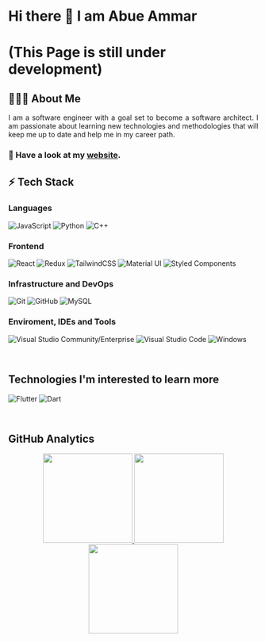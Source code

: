 # Hi there 👋 I am Abue Ammar

# (This Page is still under development)



## 👨🏻‍💻 About Me 

<p align="justify">I am a software engineer with a goal set to become a software architect. I am passionate about learning new technologies and methodologies that will keep me up to date and  help me in my career path.</p>

### 🔭 Have a look at my [website](https://abdarker.github.io).


## ⚡ Tech Stack

### Languages
  ![JavaScript](https://img.shields.io/badge/JavaScript-F7DF1E?style=for-the-badge&logo=javascript&logoColor=black)
  ![Python](https://img.shields.io/badge/-Python-000?style=for-the-badge&logo=python)
  ![C++](https://img.shields.io/badge/c++-%2300599C.svg?style=for-the-badge&logo=c%2B%2B&logoColor=white)
  
### Frontend
 ![React](https://img.shields.io/badge/react-%2320232a.svg?style=for-the-badge&logo=react&logoColor=%2361DAFB)
 ![Redux](https://img.shields.io/badge/redux-%23593d88.svg?style=for-the-badge&logo=redux&logoColor=white)
 ![TailwindCSS](https://img.shields.io/badge/tailwindcss-%2338B2AC.svg?style=for-the-badge&logo=tailwind-css&logoColor=white)
 ![Material UI](https://img.shields.io/badge/Material%20UI-007FFF?style=for-the-badge&logo=mui&logoColor=white)
 ![Styled Components](https://img.shields.io/badge/styled--components-DB7093.svg?style=for-the-badge&logo=styled-components&logoColor=white)
   
### Infrastructure and DevOps
  ![Git](https://img.shields.io/badge/-Git-333333?style=for-the-badge&logo=git)
  ![GitHub](https://img.shields.io/badge/-GitHub-333333?style=for-the-badge&logo=github)
  ![MySQL](https://img.shields.io/badge/-MySQL-333333?style=for-the-badge&logo=mysql)
  

### Enviroment, IDEs and Tools
  ![Visual Studio Community/Enterprise](https://img.shields.io/badge/-Visual%20Studio-333333?style=for-the-badge&logo=visual-studio-code&logoColor=7e10cc)
  ![Visual Studio Code](https://img.shields.io/badge/-Visual%20Studio%20Code-333333?style=for-the-badge&logo=visual-studio-code&logoColor=007ACC)
  ![Windows](https://img.shields.io/badge/-Windows%2011-333333?style=for-the-badge&logo=windows)

</br>

## Technologies I'm interested to learn more 

  ![Flutter](https://img.shields.io/badge/-Flutter-333333?style=for-the-badge&logo=flutter&logoColor=42bff5)
  ![Dart](https://img.shields.io/badge/-Dart-333333?style=for-the-badge&logo=dart&logoColor=42bff5)
 
</br>

## GitHub Analytics 

<p align="center">
<a href="https://github.com/abdarker">
  <img height="180em" src="https://github-readme-stats.vercel.app/api?username=abdarker&count_private=true&show_icons=true&theme=merko" />
  <img height="180em" src="https://github-readme-stats-eight-theta.vercel.app/api/top-langs/?username=abdarker&theme=merko&layout=compact&langs_count=10&exclude_repo=gamebase&hide=objective-c,java,ruby,swift,kotlin,shell" />
  <img align="center" height="180em" src="https://github-readme-streak-stats.herokuapp.com/?user=abdarker&theme=merko"/>
</a>
</p>


<!--
**abdarker/abdarker** is a ✨ _special_ ✨ repository because its `README.md` (this file) appears on your GitHub profile.

Here are some ideas to get you started:

- 🔭 I’m currently working on ...
- 🌱 I’m currently learning ...
- 👯 I’m looking to collaborate on ...
- 🤔 I’m looking for help with ...
- 💬 Ask me about ...
- 📫 How to reach me: ...
- 😄 Pronouns: ...
- ⚡ Fun fact: ...
-->
